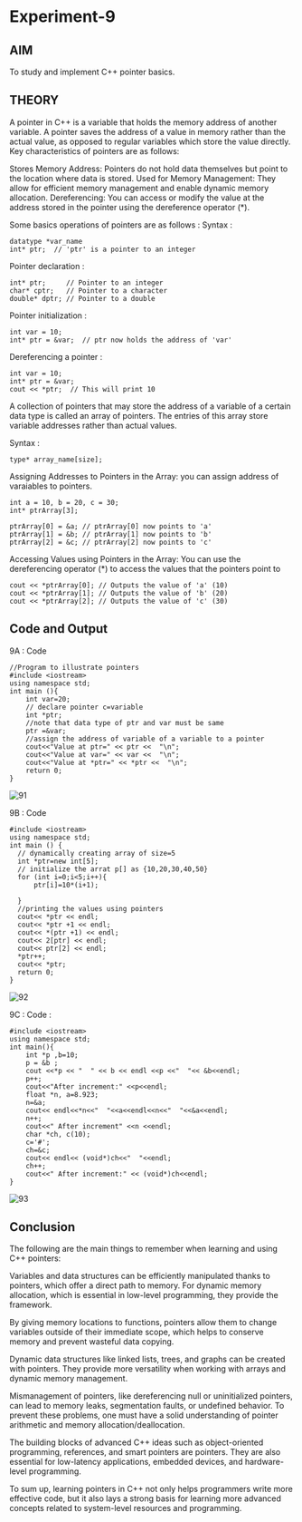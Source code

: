 # Experiment-9
## AIM
To study and implement C++ pointer basics.
## THEORY
A pointer in C++ is a variable that holds the memory address of another variable. A pointer saves the address of a value in memory rather than the actual value, as opposed to regular variables which store the value directly.
Key characteristics of pointers are as follows:

Stores Memory Address: Pointers do not hold data themselves but point to the location where data is stored.
Used for Memory Management: They allow for efficient memory management and enable dynamic memory allocation.
Dereferencing: You can access or modify the value at the address stored in the pointer using the dereference operator (*).

Some basics operations of pointers are as follows :
Syntax :
```
datatype *var_name
int* ptr;  // 'ptr' is a pointer to an integer
```
Pointer declaration :
```
int* ptr;     // Pointer to an integer
char* cptr;   // Pointer to a character
double* dptr; // Pointer to a double
```
Pointer initialization :
```
int var = 10;
int* ptr = &var;  // ptr now holds the address of 'var'
```
Dereferencing a pointer :
```
int var = 10;
int* ptr = &var;
cout << *ptr;  // This will print 10
```
A collection of pointers that may store the address of a variable of a certain data type is called an array of pointers. The entries of this array store variable addresses rather than actual values.

Syntax :
```
type* array_name[size];
```
Assigning Addresses to Pointers in the Array: you can assign address of varaiables to pointers.
```
int a = 10, b = 20, c = 30;
int* ptrArray[3];

ptrArray[0] = &a; // ptrArray[0] now points to 'a'
ptrArray[1] = &b; // ptrArray[1] now points to 'b'
ptrArray[2] = &c; // ptrArray[2] now points to 'c'
```
Accessing Values using Pointers in the Array: You can use the dereferencing operator (*) to access the values that the pointers point to
```
cout << *ptrArray[0]; // Outputs the value of 'a' (10)
cout << *ptrArray[1]; // Outputs the value of 'b' (20)
cout << *ptrArray[2]; // Outputs the value of 'c' (30)
```
## Code and Output
9A : Code 
```
//Program to illustrate pointers
#include <iostream>
using namespace std;
int main (){
    int var=20;
    // declare pointer c=variable
    int *ptr;
    //note that data type of ptr and var must be same
    ptr =&var;
    //assign the address of variable of a variable to a pointer 
    cout<<"Value at ptr=" << ptr <<  "\n";
    cout<<"Value at var=" << var <<  "\n";
    cout<<"Value at *ptr=" << *ptr <<  "\n";
    return 0;
}
```
![91](https://github.com/user-attachments/assets/62e1ffec-20a2-4896-a710-d860c3af3cd8)

9B : Code 
```
#include <iostream>
using namespace std;
int main () {
  // dynamically creating array of size=5
  int *ptr=new int[5];
  // initialize the arrat p[] as {10,20,30,40,50}
  for (int i=0;i<5;i++){
      ptr[i]=10*(i+1);

  }
  //printing the values using pointers
  cout<< *ptr << endl;
  cout<< *ptr +1 << endl;
  cout<< *(ptr +1) << endl;   
  cout<< 2[ptr] << endl; 
  cout<< ptr[2] << endl; 
  *ptr++;
  cout<< *ptr;
  return 0;
}
```
![92](https://github.com/user-attachments/assets/dfc2ac6b-fa1b-4ccd-9d34-eef7bd31a3d0)

9C : Code :
```
#include <iostream>
using namespace std;
int main(){
    int *p ,b=10;
    p = &b ;
    cout <<*p << "  " << b << endl <<p <<"  "<< &b<<endl;
    p++;
    cout<<"After increment:" <<p<<endl;
    float *n, a=8.923;
    n=&a;
    cout<< endl<<*n<<"  "<<a<<endl<<n<<"  "<<&a<<endl;
    n++;
    cout<<" After increment" <<n <<endl;
    char *ch, c(10);
    c='#';
    ch=&c;
    cout<< endl<< (void*)ch<<"  "<<endl;
    ch++;
    cout<<" After increment:" << (void*)ch<<endl;
}
```
![93](https://github.com/user-attachments/assets/6315a213-a0b7-47c4-b873-88f521403925)

## Conclusion
The following are the main things to remember when learning and using C++ pointers:

Variables and data structures can be efficiently manipulated thanks to pointers, which offer a direct path to memory. For dynamic memory allocation, which is essential in low-level programming, they provide the framework.

By giving memory locations to functions, pointers allow them to change variables outside of their immediate scope, which helps to conserve memory and prevent wasteful data copying.

Dynamic data structures like linked lists, trees, and graphs can be created with pointers. They provide more versatility when working with arrays and dynamic memory management.

Mismanagement of pointers, like dereferencing null or uninitialized pointers, can lead to memory leaks, segmentation faults, or undefined behavior. To prevent these problems, one must have a solid understanding of pointer arithmetic and memory allocation/deallocation.

The building blocks of advanced C++ ideas such as object-oriented programming, references, and smart pointers are pointers. They are also essential for low-latency applications, embedded devices, and hardware-level programming.

To sum up, learning pointers in C++ not only helps programmers write more effective code, but it also lays a strong basis for learning more advanced concepts related to system-level resources and programming.


